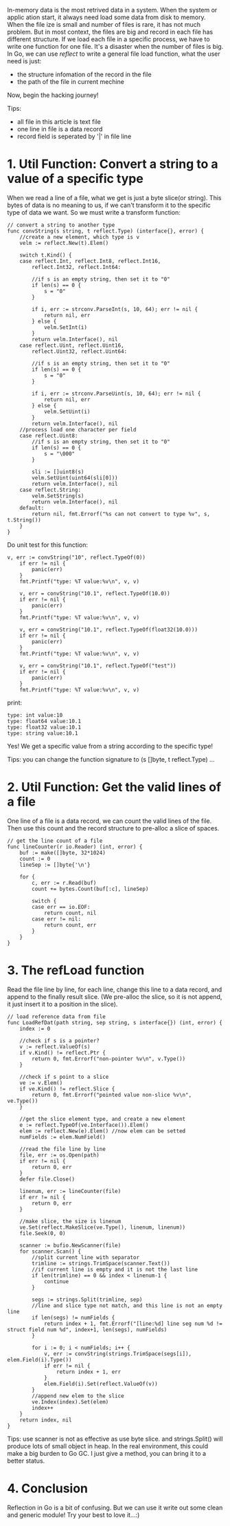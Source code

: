 In-memory data is the most retrived data in a system. When the system or applic
ation start, it always need load some data from disk to memory. When the file
ize is small and number of files is rare, it has not much problem. But in most 
context, the files are big and record in each file has different structure.
If we load each file in a specific process, we have to write one function for 
one file. It's a disaster when the number of files is big. In Go, we can use 
*reflect* to write a general file load function, what the user need is just:

+ the structure infomation of the record in the file
+ the path of the file in current mechine

Now, begin the hacking journey!

Tips:
+ all file in this article is text file
+ one line in file is a data record
+ record field is seperated by '|' in file line

# 1. Util Function: Convert a string to a value of a specific type
When we read a line of a file, what we get is just a byte slice(or string).
This bytes of data is no meaning to us, if we can't transform it to the 
specific type of data we want. So we must write a transform function:
```
// convert a string to another type
func convString(s string, t reflect.Type) (interface{}, error) {
	//create a new element, which type is v
	velm := reflect.New(t).Elem()

	switch t.Kind() {
	case reflect.Int, reflect.Int8, reflect.Int16,
		reflect.Int32, reflect.Int64:

		//if s is an empty string, then set it to "0"
		if len(s) == 0 {
			s = "0"
		}

		if i, err := strconv.ParseInt(s, 10, 64); err != nil {
			return nil, err
		} else {
			velm.SetInt(i)
		}
		return velm.Interface(), nil
	case reflect.Uint, reflect.Uint16,
		reflect.Uint32, reflect.Uint64:

		//if s is an empty string, then set it to "0"
		if len(s) == 0 {
			s = "0"
		}

		if i, err := strconv.ParseUint(s, 10, 64); err != nil {
			return nil, err
		} else {
			velm.SetUint(i)
		}
		return velm.Interface(), nil
	//process load one character per field
	case reflect.Uint8:
		//if s is an empty string, then set it to "0"
		if len(s) == 0 {
			s = "\000"
		}

		sli := []uint8(s)
		velm.SetUint(uint64(sli[0]))
		return velm.Interface(), nil
	case reflect.String:
		velm.SetString(s)
		return velm.Interface(), nil
	default:
		return nil, fmt.Errorf("%s can not convert to type %v", s, t.String())
	}
}
```
Do unit test for this function:
```
v, err := convString("10", reflect.TypeOf(0))
	if err != nil {
		panic(err)
	}
	fmt.Printf("type: %T value:%v\n", v, v)

	v, err = convString("10.1", reflect.TypeOf(10.0))
	if err != nil {
		panic(err)
	}
	fmt.Printf("type: %T value:%v\n", v, v)

	v, err = convString("10.1", reflect.TypeOf(float32(10.0)))
	if err != nil {
		panic(err)
	}
	fmt.Printf("type: %T value:%v\n", v, v)

	v, err = convString("10.1", reflect.TypeOf("test"))
	if err != nil {
		panic(err)
	}
	fmt.Printf("type: %T value:%v\n", v, v)
```
print:
```
type: int value:10
type: float64 value:10.1
type: float32 value:10.1
type: string value:10.1
```
Yes! We get a specific value from a string according to the specific type!

Tips: you can change the function signature to (s []byte, t reflect.Type) ...

# 2. Util Function: Get the valid lines of a file
One line of a file is a data record, we can count the valid lines 
of the file. Then use this count and the record structure to pre-alloc
a slice of spaces.
```
// get the line count of a file
func lineCounter(r io.Reader) (int, error) {
	buf := make([]byte, 32*1024)
	count := 0
	lineSep := []byte{'\n'}

	for {
		c, err := r.Read(buf)
		count += bytes.Count(buf[:c], lineSep)

		switch {
		case err == io.EOF:
			return count, nil
		case err != nil:
			return count, err
		}
	}
}
```

# 3. The refLoad function
Read the file line by line, for each line, change this line
to a data record, and append to the finally result slice.
(We pre-alloc the slice, so it is not append, it just insert
it to a position in the slice).

```
// load reference data from file
func LoadRefDat(path string, sep string, s interface{}) (int, error) {
	index := 0

	//check if s is a pointer?
	v := reflect.ValueOf(s)
	if v.Kind() != reflect.Ptr {
		return 0, fmt.Errorf("non-pointer %v\n", v.Type())
	}

	//check if s point to a slice
	ve := v.Elem()
	if ve.Kind() != reflect.Slice {
		return 0, fmt.Errorf("pointed value non-slice %v\n", ve.Type())
	}

	//get the slice element type, and create a new element
	e := reflect.TypeOf(ve.Interface()).Elem()
	elem := reflect.New(e).Elem() //now elem can be setted
	numFields := elem.NumField()

	//read the file line by line
	file, err := os.Open(path)
	if err != nil {
		return 0, err
	}
	defer file.Close()

	linenum, err := lineCounter(file)
	if err != nil {
		return 0, err
	}

	//make slice, the size is linenum
	ve.Set(reflect.MakeSlice(ve.Type(), linenum, linenum))
	file.Seek(0, 0)

	scanner := bufio.NewScanner(file)
	for scanner.Scan() {
		//split current line with separator
		trimline := strings.TrimSpace(scanner.Text())
		//if current line is empty and it is not the last line
		if len(trimline) == 0 && index < linenum-1 {
			continue
		}

		segs := strings.Split(trimline, sep)
		//line and slice type not match, and this line is not an empty line
		if len(segs) != numFields {
			return index + 1, fmt.Errorf("[line:%d] line seg num %d != struct field num %d", index+1, len(segs), numFields)
		}

		for i := 0; i < numFields; i++ {
			v, err := convString(strings.TrimSpace(segs[i]), elem.Field(i).Type())
			if err != nil {
				return index + 1, err
			}
			elem.Field(i).Set(reflect.ValueOf(v))
		}
		//append new elem to the slice
		ve.Index(index).Set(elem)
		index++
	}
	return index, nil
}
```
Tips: use scanner is not as effective as use byte slice. and 
strings.Split() will produce lots of small object in heap.
In the real environment, this could make a big burden to Go GC.
I just give a method, you can bring it to a better status.

# 4. Conclusion
Reflection in Go is a bit of confusing. But we can use it write
out some clean and generic module! Try your best to love it...:)
